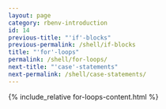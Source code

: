 ```yaml
---
layout: page
category: rbenv-introduction
id: 14
previous-title: "'if'-blocks"
previous-permalink: /shell/if-blocks
title: "'for'-loops"
permalink: /shell/for-loops/
next-title: "'case'-statements"
next-permalink: /shell/case-statements/
---
```


{% include_relative for-loops-content.html %}